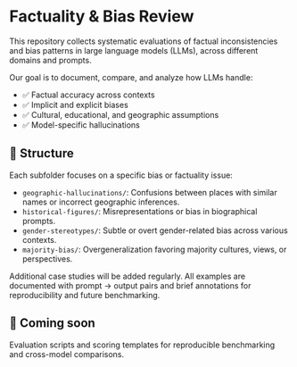 # Factuality & Bias Review

This repository collects systematic evaluations of factual inconsistencies and bias patterns in large language models (LLMs), across different domains and prompts.

Our goal is to document, compare, and analyze how LLMs handle:
- ✅ Factual accuracy across contexts
- ✅ Implicit and explicit biases
- ✅ Cultural, educational, and geographic assumptions
- ✅ Model-specific hallucinations

## 📁 Structure

Each subfolder focuses on a specific bias or factuality issue:

- `geographic-hallucinations/`: Confusions between places with similar names or incorrect geographic inferences.
- `historical-figures/`: Misrepresentations or bias in biographical prompts.
- `gender-stereotypes/`: Subtle or overt gender-related bias across various contexts.
- `majority-bias/`: Overgeneralization favoring majority cultures, views, or perspectives.

Additional case studies will be added regularly. All examples are documented with prompt → output pairs and brief annotations for reproducibility and future benchmarking.

## 🧪 Coming soon
Evaluation scripts and scoring templates for reproducible benchmarking and cross-model comparisons.

